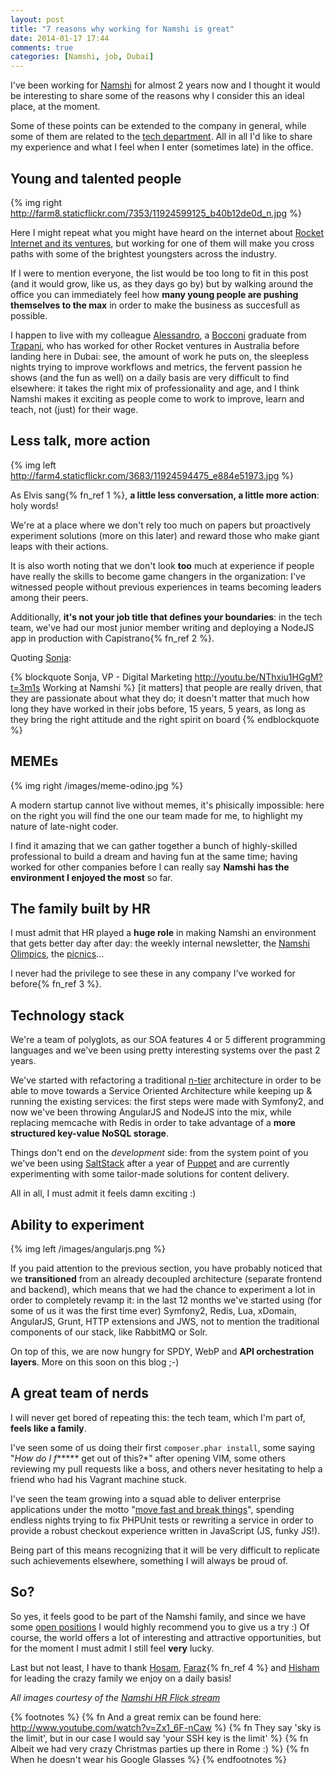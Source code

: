 ```yaml
---
layout: post
title: "7 reasons why working for Namshi is great"
date: 2014-01-17 17:44
comments: true
categories: [Namshi, job, Dubai]
---
```


I've been working for [Namshi](http://namshi.com) for almost 2
years now and I thought it would be interesting to share some
of the reasons why I consider this an ideal place, at the moment.

<!-- more -->

Some of these points can be extended to the company in general,
while some of them are related to the [tech department](http://tech.namshi.com).
All in all I'd like to share my experience and what I feel when
I enter (sometimes late) in the office.

## Young and talented people

{% img right http://farm8.staticflickr.com/7353/11924599125_b40b12de0d_n.jpg %}

Here I might repeat what you might have heard on the internet
about [Rocket Internet and its ventures](http://www.rocket-internet.de/ventures),
but working for one of them will make you cross paths with some
of the brightest youngsters across the industry.

If I were to mention everyone, the list would be too long to
fit in this post (and it would grow, like us, as they days go by)
but by walking around the office you can immediately feel
how **many young people are pushing themselves to the max** in
order to make the business as succesfull as possible.

I happen to live with my colleague
[Alessandro](http://ae.linkedin.com/in/casuccioalex),
a [Bocconi](http://www.unibocconi.eu/wps/wcm/connect/Bocconi/SitoPubblico_EN/Navigation+Tree/Home/)
graduate from [Trapani](http://en.wikipedia.org/wiki/Trapani),
who has worked for other Rocket ventures in Australia
before landing here in Dubai: see, the amount of work he puts on,
the sleepless nights trying to improve workflows and metrics,
the fervent passion he shows (and the fun as well) on a daily basis
are very difficult to find elsewhere: it takes the right mix
of professionality and age, and I think Namshi makes it
exciting as people come to work to improve, learn and teach,
not (just) for their wage.

## Less talk, more action

{% img left http://farm4.staticflickr.com/3683/11924594475_e884e51973.jpg %}

As Elvis sang{% fn_ref 1 %}, **a little less conversation,
a little more action**: holy words!

We're at a place where we don't rely too much on papers
but proactively experiment solutions (more on this later)
and reward those who make giant leaps with their actions.

It is also worth noting that we don't look **too** much at
experience if people have really the skills to become game changers
in the organization: I've witnessed people without previous
experiences in teams becoming leaders among their peers.

Additionally, **it's not your job title that defines your boundaries**:
in the tech team, we've had our most junior member writing and deploying
a NodeJS app in production with Capistrano{% fn_ref 2 %}.

Quoting [Sonja](ae.linkedin.com/in/sonjaneuber):

{% blockquote Sonja, VP - Digital Marketing http://youtu.be/NThxiu1HGgM?t=3m1s Working at Namshi %}
[it matters] that people are really driven, that they are passionate about what they do; it doesn't matter that much how long they have worked in their jobs before, 15 years, 5 years, as long as they bring the right attitude and the right spirit on board
{% endblockquote %}

## MEMEs

{% img right /images/meme-odino.jpg %}

A modern startup cannot live without memes, it's phisically impossible:
here on the right you will find the one our team made for me,
to highlight my nature of late-night coder.

I find it amazing that we can gather together a bunch
of highly-skilled professional to build a dream and having
fun at the same time; having worked for other companies before
I can really say **Namshi has the environment I enjoyed the most**
so far.

## The family built by HR

I must admit that HR played a **huge role** in making
Namshi an environment that gets better day after day:
the weekly internal newsletter, the
[Namshi Olimpics](http://www.flickr.com/photos/106891956@N06/sets/72157637043616496/),
the [picnics](http://www.flickr.com/photos/106891956@N06/sets/72157637897125985/)...

I never had the privilege to see these in any company
I've worked for before{% fn_ref 3 %}. 

## Technology stack

We're a team of polyglots, as our SOA features 4 or 5 different
programming languages and we've been using pretty interesting
systems over the past 2 years.

We've started with refactoring a traditional
[n-tier](http://en.wikipedia.org/wiki/Multitier_architecture)
architecture in order to be able to move towards a
Service Oriented Architecture while keeping up & running
the existing services: the first steps were made with
Symfony2, and now we've been throwing AngularJS and NodeJS
into the mix, while replacing memcache with Redis in order
to take advantage of a **more structured key-value NoSQL
storage**.

Things don't end on the *development* side: from the system point of you
we've been using [SaltStack](http://www.saltstack.com/) after a year of
[Puppet](http://puppetlabs.com/) and are currently experimenting with
some tailor-made solutions for content delivery.

All in all, I must admit it feels damn exciting :)

## Ability to experiment

{% img left /images/angularjs.png %}

If you paid attention to the previous section, you have probably
noticed that we **transitioned** from an already decoupled architecture
(separate frontend and backend), which means that we had the
chance to experiment a lot in order to completely revamp it:
in the last 12 months we've started using (for some of us
it was the first time ever) Symfony2, Redis, Lua, xDomain,
AngularJS, Grunt, HTTP extensions and JWS, not to mention the
traditional components of our stack, like RabbitMQ or Solr. 

On top of this, we are now hungry for SPDY, WebP
and **API orchestration layers**.
More on this soon on this blog ;-)

## A great team of nerds

I will never get bored of repeating this: the tech team, which
I'm part of, **feels like a family**.

I've seen some of us doing their first `composer.phar install`,
some saying "*How do I f****** get out of this?*" after
opening VIM, some others reviewing my pull requests like a boss,
and others never hesitating to help a friend who
had his Vagrant machine stuck.

I've seen the team growing into a squad able to deliver
enterprise applications under the motto
"[move fast and break things](http://www.theverge.com/2013/8/14/4621378/the-facebook-ification-of-instagram-begins-today)",
spending endless nights trying to fix PHPUnit tests or
rewriting a service in order to provide a robust checkout
experience written in JavaScript (JS, funky JS!).

Being part of this means recognizing that it will be very
difficult to replicate such achievements elsewhere,	
something I will always be proud of.

## So?

So yes, it feels good to be part of the Namshi family, and since
we have some [open positions](/if-you-love-angularjs-you-should-definitely-join-us-dot-dot-dot-were-hiring/)
I would highly recommend you to give us a try :) Of course,
the world offers a lot of interesting and attractive
opportunities, but for the moment I must admit I still feel
**very** lucky.

Last but not least, I have to thank [Hosam](http://ae.linkedin.com/in/hosam),
[Faraz](http://ae.linkedin.com/in/farazkhalid){% fn_ref 4 %} and
[Hisham](http://de.linkedin.com/in/hzarka) for leading the
crazy family we enjoy on a daily basis!

*All images courtesy of the [Namshi HR Flick stream](http://www.flickr.com/photos/106891956@N06/)*

{% footnotes %}
	{% fn And a great remix can be found here: http://www.youtube.com/watch?v=Zx1_6F-nCaw %}
	{% fn They say 'sky is the limit', but in our case I would say 'your SSH key is the limit' %}
	{% fn Albeit we had very crazy Christmas parties up there in Rome :) %}
	{% fn When he doesn't wear his Google Glasses %}
{% endfootnotes %}